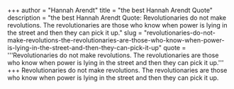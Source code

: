 +++
author = "Hannah Arendt"
title = "the best Hannah Arendt Quote"
description = "the best Hannah Arendt Quote: Revolutionaries do not make revolutions. The revolutionaries are those who know when power is lying in the street and then they can pick it up."
slug = "revolutionaries-do-not-make-revolutions-the-revolutionaries-are-those-who-know-when-power-is-lying-in-the-street-and-then-they-can-pick-it-up"
quote = '''Revolutionaries do not make revolutions. The revolutionaries are those who know when power is lying in the street and then they can pick it up.'''
+++
Revolutionaries do not make revolutions. The revolutionaries are those who know when power is lying in the street and then they can pick it up.
